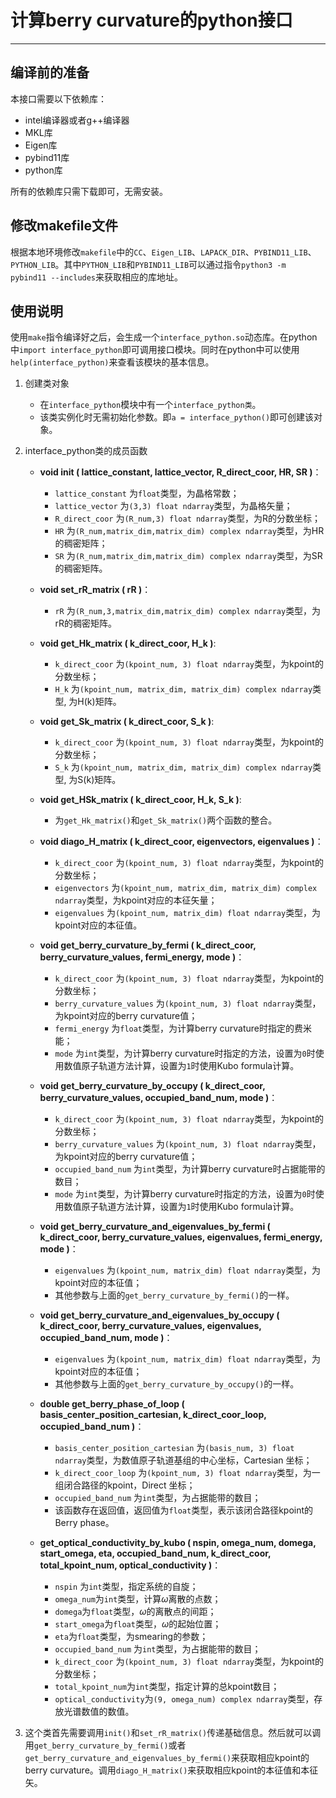# 计算berry curvature的python接口
---

## 编译前的准备

本接口需要以下依赖库：
- intel编译器或者g++编译器
- MKL库
- Eigen库
- pybind11库
- python库

所有的依赖库只需下载即可，无需安装。

## 修改makefile文件

根据本地环境修改`makefile`中的`CC`、`Eigen_LIB`、`LAPACK_DIR`、`PYBIND11_LIB`、`PYTHON_LIB`。其中`PYTHON_LIB`和`PYBIND11_LIB`可以通过指令`python3 -m pybind11 --includes`来获取相应的库地址。

## 使用说明

使用`make`指令编译好之后，会生成一个`interface_python.so`动态库。在python中`import interface_python`即可调用接口模块。同时在python中可以使用`help(interface_python)`来查看该模块的基本信息。

1. 创建类对象
    - 在`interface_python`模块中有一个`interface_python类`。
    - 该类实例化时无需初始化参数。即`a = interface_python()`即可创建该对象。

2. interface_python类的成员函数
    - **void init ( lattice_constant, lattice_vector, R_direct_coor, HR, SR )**：
        - `lattice_constant` 为`float`类型，为晶格常数；
        - `lattice_vector` 为`(3,3) float ndarray`类型，为晶格矢量；
        - `R_direct_coor` 为`(R_num,3) float ndarray`类型，为R的分数坐标；
        - `HR` 为`(R_num,matrix_dim,matrix_dim) complex ndarray`类型，为HR的稠密矩阵；
        - `SR` 为`(R_num,matrix_dim,matrix_dim) complex ndarray`类型，为SR的稠密矩阵。

    - **void set_rR_matrix ( rR )**：
        - `rR` 为`(R_num,3,matrix_dim,matrix_dim) complex ndarray`类型，为rR的稠密矩阵。

    - **void get_Hk_matrix ( k_direct_coor, H_k )**:
        - `k_direct_coor` 为`(kpoint_num, 3) float ndarray`类型，为kpoint的分数坐标；
        - `H_k` 为`(kpoint_num, matrix_dim, matrix_dim) complex ndarray`类型, 为H(k)矩阵。

    - **void get_Sk_matrix ( k_direct_coor, S_k )**:
        - `k_direct_coor` 为`(kpoint_num, 3) float ndarray`类型，为kpoint的分数坐标；
        - `S_k` 为`(kpoint_num, matrix_dim, matrix_dim) complex ndarray`类型, 为S(k)矩阵。

    - **void get_HSk_matrix ( k_direct_coor, H_k, S_k )**:
        - 为`get_Hk_matrix()`和`get_Sk_matrix()`两个函数的整合。

    - **void diago_H_matrix ( k_direct_coor, eigenvectors, eigenvalues )**：
        - `k_direct_coor` 为`(kpoint_num, 3) float ndarray`类型，为kpoint的分数坐标；
        - `eigenvectors` 为`(kpoint_num, matrix_dim, matrix_dim) complex ndarray`类型，为kpoint对应的本征矢量；
        - `eigenvalues` 为`(kpoint_num, matrix_dim) float ndarray`类型，为kpoint对应的本征值。

    - **void get_berry_curvature_by_fermi ( k_direct_coor, berry_curvature_values, fermi_energy, mode )**：
        - `k_direct_coor` 为`(kpoint_num, 3) float ndarray`类型，为kpoint的分数坐标；
        - `berry_curvature_values` 为`(kpoint_num, 3) float ndarray`类型，为kpoint对应的berry curvature值；
        - `fermi_energy` 为`float`类型，为计算berry curvature时指定的费米能；
        - `mode` 为`int`类型，为计算berry curvature时指定的方法，设置为`0`时使用数值原子轨道方法计算，设置为`1`时使用Kubo formula计算。

    - **void get_berry_curvature_by_occupy ( k_direct_coor, berry_curvature_values, occupied_band_num, mode )**：
        - `k_direct_coor` 为`(kpoint_num, 3) float ndarray`类型，为kpoint的分数坐标；
        - `berry_curvature_values` 为`(kpoint_num, 3) float ndarray`类型，为kpoint对应的berry curvature值；
        - `occupied_band_num` 为`int`类型，为计算berry curvature时占据能带的数目；
        - `mode` 为`int`类型，为计算berry curvature时指定的方法，设置为`0`时使用数值原子轨道方法计算，设置为`1`时使用Kubo formula计算。

    - **void get_berry_curvature_and_eigenvalues_by_fermi ( k_direct_coor, berry_curvature_values, eigenvalues, fermi_energy, mode )**：
        - `eigenvalues` 为`(kpoint_num, matrix_dim) float ndarray`类型，为kpoint对应的本征值；
        - 其他参数与上面的`get_berry_curvature_by_fermi()`的一样。

    - **void get_berry_curvature_and_eigenvalues_by_occupy ( k_direct_coor, berry_curvature_values, eigenvalues, occupied_band_num, mode )**：
        - `eigenvalues` 为`(kpoint_num, matrix_dim) float ndarray`类型，为kpoint对应的本征值；
        - 其他参数与上面的`get_berry_curvature_by_occupy()`的一样。

    - **double get_berry_phase_of_loop ( basis_center_position_cartesian, k_direct_coor_loop, occupied_band_num )**：
        - `basis_center_position_cartesian` 为`(basis_num, 3) float ndarray`类型，为数值原子轨道基组的中心坐标，Cartesian 坐标；
        - `k_direct_coor_loop` 为`(kpoint_num, 3) float ndarray`类型，为一组闭合路径的kpoint，Direct 坐标；
        - `occupied_band_num` 为`int`类型，为占据能带的数目；
        - 该函数存在返回值，返回值为`float`类型，表示该闭合路径kpoint的Berry phase。

    - **get_optical_conductivity_by_kubo ( nspin, omega_num, domega, start_omega, eta, occupied_band_num, k_direct_coor, total_kpoint_num, optical_conductivity )**：
        - `nspin` 为`int`类型，指定系统的自旋；
        - `omega_num`为`int`类型，计算$\omega$离散的点数；
        - `domega`为`float`类型，$\omega$的离散点的间距；
        - `start_omega`为`float`类型，$\omega$的起始位置；
        - `eta`为`float`类型，为smearing的参数；
        - `occupied_band_num` 为`int`类型，为占据能带的数目；
        - `k_direct_coor` 为`(kpoint_num, 3) float ndarray`类型，为kpoint的分数坐标；
        - `total_kpoint_num`为`int`类型，指定计算的总kpoint数目；
        - `optical_conductivity`为`(9, omega_num) complex ndarray`类型，存放光谱数值的数值。

3. 这个类首先需要调用`init()`和`set_rR_matrix()`传递基础信息。然后就可以调用`get_berry_curvature_by_fermi()`或者`get_berry_curvature_and_eigenvalues_by_fermi()`来获取相应kpoint的berry curvature。调用`diago_H_matrix()`来获取相应kpoint的本征值和本征矢。